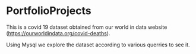 # PortfolioProjects
This is a covid 19 dataset obtained from our world in data website (https://ourworldindata.org/covid-deaths). 

Using Mysql we explore the dataset according to various querries to see it.
